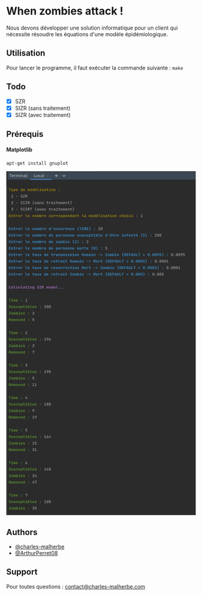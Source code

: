 
# When zombies attack !

Nous devons développer une solution informatique pour un client qui nécessite résoudre les équations d'une modèle épidémiologique.

## Utilisation

Pour lancer le programme, il faut exécuter la commande suivante :  ``make``

## Todo

* [x] SZR
* [x] SIZR (sans traitement)
* [x] SIZR (avec traitement)

## Prérequis

#### Matplotlib

``apt-get install gnuplot``

![Terminal screenshot](screenshot.png)

## Authors

- [@charles-malherbe](https://www.github.com/charles-malherbe)
- [@ArthurPerret08](https://www.github.com/ArthurPerret08)

## Support

Pour toutes questions : contact@charles-malherbe.com
